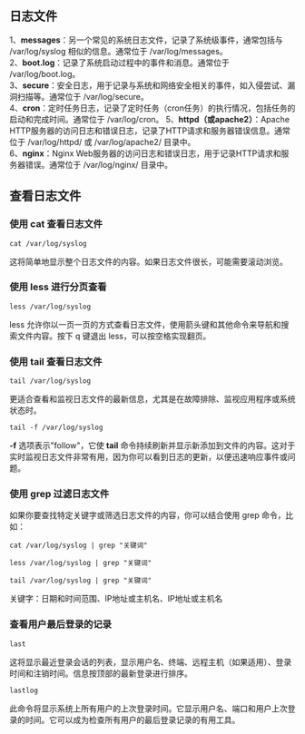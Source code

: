 ## 日志文件
1、**messages**：另一个常见的系统日志文件，记录了系统级事件，通常包括与 /var/log/syslog 相似的信息。通常位于 /var/log/messages。 		
2、**boot.log**：记录了系统启动过程中的事件和消息。通常位于 /var/log/boot.log。 	
3、**secure**：安全日志，用于记录与系统和网络安全相关的事件，如入侵尝试、漏洞扫描等。通常位于 /var/log/secure。 	
4、**cron**：定时任务日志，记录了定时任务（cron任务）的执行情况，包括任务的启动和完成时间。通常位于 /var/log/cron。 
5、**httpd（或apache2）**：Apache HTTP服务器的访问日志和错误日志，记录了HTTP请求和服务器错误信息。通常位于 /var/log/httpd/ 或 /var/log/apache2/ 目录中。 	
6、**nginx**：Nginx Web服务器的访问日志和错误日志，用于记录HTTP请求和服务器错误。通常位于 /var/log/nginx/ 目录中。 
## 查看日志文件
### **使用 cat 查看日志文件**
```
cat /var/log/syslog
```
这将简单地显示整个日志文件的内容。如果日志文件很长，可能需要滚动浏览。
### **使用 less 进行分页查看**
```
less /var/log/syslog
```
less 允许你以一页一页的方式查看日志文件，使用箭头键和其他命令来导航和搜索文件内容。按下 q 键退出 less，可以按空格实现翻页。
### **使用 tail 查看日志文件**
```abap
tail /var/log/syslog
```
更适合查看和监视日志文件的最新信息，尤其是在故障排除、监视应用程序或系统状态时。
```abap
tail -f /var/log/syslog
```
**-f** 选项表示"follow"，它使 **tail** 命令持续刷新并显示新添加到文件的内容。这对于实时监视日志文件非常有用，因为你可以看到日志的更新，以便迅速响应事件或问题。
### **使用 grep 过滤日志文件**
如果你要查找特定关键字或筛选日志文件的内容，你可以结合使用 grep 命令，比如：
```abap
cat /var/log/syslog | grep "关键词"
```
```abap
less /var/log/syslog | grep "关键词"  
```
```abap
tail /var/log/syslog | grep "关键词"
```
关键字：日期和时间范围、IP地址或主机名、IP地址或主机名
### 查看用户最后登录的记录
```abap
last
```
这将显示最近登录会话的列表，显示用户名、终端、远程主机（如果适用）、登录时间和注销时间。信息按顶部的最新登录进行排序。
```abap
lastlog
```
此命令将显示系统上所有用户的上次登录时间。它显示用户名、端口和用户上次登录的时间。它可以成为检查所有用户的最后登录记录的有用工具。
